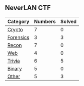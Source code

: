 ## NeverLAN CTF

| Category | Numbers | Solved |
| -------- | ------- | ------ |
| [Crypto](Crypto/README.md) | 7 | 0 |
| [Forensics](Forensics/README.md) |3 | 3 |
| [Recon](Recon/README.md) | 7 | 0 |
| [Web](Web/README.md) | 4 | 0 |
| [Trivia](Trivia/README.md) | 6 | 5 |
| [Binary](Binary/README.md) | 5 | 0 |
| [Other](Other/README.md) | 5 | 3 |
